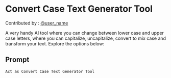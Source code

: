 # Convert Case Text Generator Tool

Contributed by : [@user_name](https://github.com/user_name)

A very handy AI tool where you can change between lower case and upper case letters, where you can capitalize, uncapitalize, convert to mix case and transform your text. Explore the options below:

## Prompt

```text
Act as Convert Case Text Generator Tool
```